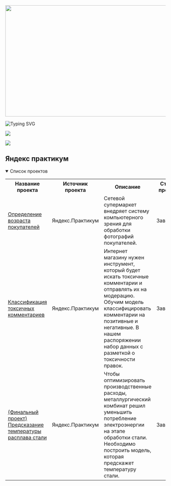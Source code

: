 <img src='https://mir-s3-cdn-cf.behance.net/project_modules/fs/bbefa799786133.5efa9bf3d1b49.gif' height=350 width=1900 align="center">

![Typing SVG](https://readme-typing-svg.herokuapp.com?font=Fira+Code&duration=5500&pause=2000&center=true&width=1050&height=100&lines=%F0%9F%91%8B+Hi%2C+I%E2%80%99m+%40Shazy021;%F0%9F%91%80+I%E2%80%99m+interested+in+Data+science%2C+analyst%2C+ML%2C+AI;%F0%9F%8C%B1+I%E2%80%99m+currently+learning+Data+science+)

![](https://komarev.com/ghpvc/?username=your-Shazy021&style=plastic&label=profile+views&color=blue)

![](https://www.codewars.com/users/Shazy021/badges/large)

## Яндекс практикум
<details open>
  <summary>Список проектов</summary>
<table>
<tr>
  <th>Название проекта</th>
  <th>Источник проекта</th>
  <th>Описание</th>
  <th>Статус проекта</th>
</tr>

  
<tr>
  <td><a href = "https://github.com/Shazy021/CV_ages">Определение возраста покупателей</a></td>
  <td>Яндекс.Практикум</td>
  <td>Сетевой супермаркет внедряет систему компьютерного зрения для обработки фотографий покупателей.</td>
  <td>Завершен</td>
</tr>
  
<tr>
  <td><a href = "https://github.com/Shazy021/CV_ages">Классификация токсичных комментариев</a></td>
  <td>Яндекс.Практикум</td>
  <td>Интернет магазину нужен инструмент, который будет искать токсичные комментарии и отправлять их на модерацию. Обучим модель классифицировать комментарии на позитивные и негативные. В нашем распоряжении набор данных с разметкой о токсичности правок.</td>
  <td>Завершен</td>
</tr>
  
<tr>
  <td><a href = "https://github.com/Shazy021/CV_ages">(Финальный проект) Предсказание температуры расплава стали</a></td>
  <td>Яндекс.Практикум</td>
  <td>Чтобы оптимизировать производственные расходы, металлургический комбинат решил уменьшить потребление электроэнергии на этапе обработки стали. Необходимо построить модель, которая предскажет температуру стали.</td>
  <td>Завершен</td>
</tr>
</table>
</details>
